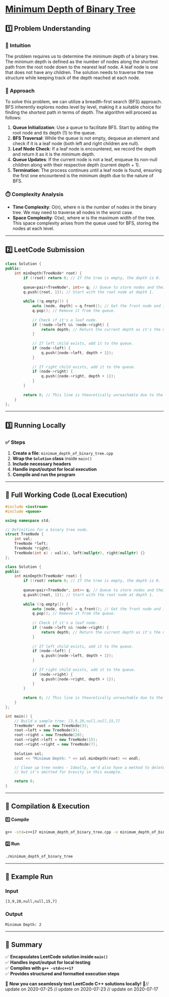 # **[Minimum Depth of Binary Tree](https://leetcode.com/problems/minimum-depth-of-binary-tree/description/)**  

## **1️⃣ Problem Understanding**  
### **📌 Intuition**  
The problem requires us to determine the minimum depth of a binary tree. The minimum depth is defined as the number of nodes along the shortest path from the root node down to the nearest leaf node. A leaf node is one that does not have any children. The solution needs to traverse the tree structure while keeping track of the depth reached at each node.

### **🚀 Approach**  
To solve this problem, we can utilize a breadth-first search (BFS) approach. BFS inherently explores nodes level by level, making it a suitable choice for finding the shortest path in terms of depth. The algorithm will proceed as follows:

1. **Queue Initialization**: Use a queue to facilitate BFS. Start by adding the root node and its depth (1) to the queue.
2. **BFS Traversal**: While the queue is not empty, dequeue an element and check if it is a leaf node (both left and right children are null).
3. **Leaf Node Check**: If a leaf node is encountered, we record the depth and return it as it is the minimum depth.
4. **Queue Updates**: If the current node is not a leaf, enqueue its non-null children along with their respective depth (current depth + 1).
5. **Termination**: The process continues until a leaf node is found, ensuring the first one encountered is the minimum depth due to the nature of BFS.

### **⏱️ Complexity Analysis**  
- **Time Complexity**: O(n), where n is the number of nodes in the binary tree. We may need to traverse all nodes in the worst case.  
- **Space Complexity**: O(w), where w is the maximum width of the tree. This space complexity arises from the queue used for BFS, storing the nodes at each level.

---  

## **2️⃣ LeetCode Submission**  
```cpp
class Solution {
public:
    int minDepth(TreeNode* root) {
        if (!root) return 0; // If the tree is empty, the depth is 0.
        
        queue<pair<TreeNode*, int>> q; // Queue to store nodes and their depth.
        q.push({root, 1}); // Start with the root node at depth 1.
        
        while (!q.empty()) {
            auto [node, depth] = q.front(); // Get the front node and its depth.
            q.pop(); // Remove it from the queue.
            
            // Check if it's a leaf node.
            if (!node->left && !node->right) {
                return depth; // Return the current depth as it's the minimum depth.
            }
            
            // If left child exists, add it to the queue.
            if (node->left) {
                q.push({node->left, depth + 1});
            }
            
            // If right child exists, add it to the queue.
            if (node->right) {
                q.push({node->right, depth + 1});
            }
        }
        
        return 0; // This line is theoretically unreachable due to the leaf check above.
    }
};
```  

---  

## **3️⃣ Running Locally**  
### **✅ Steps**  
1. **Create a file**: `minimum_depth_of_binary_tree.cpp`  
2. **Wrap the `Solution` class** inside `main()`  
3. **Include necessary headers**  
4. **Handle input/output for local execution**  
5. **Compile and run the program**  

---  

## **📝 Full Working Code (Local Execution)**  
```cpp
#include <iostream>
#include <queue>

using namespace std;

// Definition for a binary tree node.
struct TreeNode {
    int val;
    TreeNode *left;
    TreeNode *right;
    TreeNode(int x) : val(x), left(nullptr), right(nullptr) {}
};

class Solution {
public:
    int minDepth(TreeNode* root) {
        if (!root) return 0; // If the tree is empty, the depth is 0.
        
        queue<pair<TreeNode*, int>> q; // Queue to store nodes and their depth.
        q.push({root, 1}); // Start with the root node at depth 1.
        
        while (!q.empty()) {
            auto [node, depth] = q.front(); // Get the front node and its depth.
            q.pop(); // Remove it from the queue.
            
            // Check if it's a leaf node.
            if (!node->left && !node->right) {
                return depth; // Return the current depth as it's the minimum depth.
            }
            
            // If left child exists, add it to the queue.
            if (node->left) {
                q.push({node->left, depth + 1});
            }
            
            // If right child exists, add it to the queue.
            if (node->right) {
                q.push({node->right, depth + 1});
            }
        }
        
        return 0; // This line is theoretically unreachable due to the leaf check above.
    }
};

int main() {
    // Build a sample tree: [3,9,20,null,null,15,7]
    TreeNode* root = new TreeNode(3);
    root->left = new TreeNode(9);
    root->right = new TreeNode(20);
    root->right->left = new TreeNode(15);
    root->right->right = new TreeNode(7);
    
    Solution sol;
    cout << "Minimum Depth: " << sol.minDepth(root) << endl;

    // Clean up tree nodes - Ideally, we'd also have a method to delete nodes, 
    // but it's omitted for brevity in this example.

    return 0;
}
```  

---  

## **🔧 Compilation & Execution**  
#### **1️⃣ Compile**  
```bash
g++ -std=c++17 minimum_depth_of_binary_tree.cpp -o minimum_depth_of_binary_tree
```  

#### **2️⃣ Run**  
```bash
./minimum_depth_of_binary_tree
```  

---  

## **🎯 Example Run**  
### **Input**  
```
[3,9,20,null,null,15,7]
```  
### **Output**  
```
Minimum Depth: 2
```  

---  

## **📌 Summary**  
✅ **Encapsulates LeetCode solution inside `main()`**  
✅ **Handles input/output for local testing**  
✅ **Compiles with `g++ -std=c++17`**  
✅ **Provides structured and formatted execution steps**  

🚀 **Now you can seamlessly test LeetCode C++ solutions locally!** 🚀// update on 2020-07-25
// update on 2020-07-23
// update on 2020-07-17
